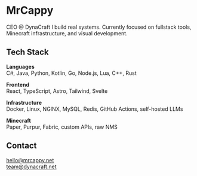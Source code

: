 # MrCappy

CEO @ DynaCraft 
I build real systems.
Currently focused on fullstack tools, Minecraft infrastructure, and visual development.

## Tech Stack

**Languages**  
C#, Java, Python, Kotlin, Go, Node.js, Lua, C++, Rust

**Frontend**  
React, TypeScript, Astro, Tailwind, Svelte

**Infrastructure**  
Docker, Linux, NGINX, MySQL, Redis, GitHub Actions, self-hosted LLMs

**Minecraft**  
Paper, Purpur, Fabric, custom APIs, raw NMS

## Contact

[hello@mrcappy.net](mailto:hello@mrcappy.net)  
[team@dynacraft.net](mailto:team@dynacraft.net)
